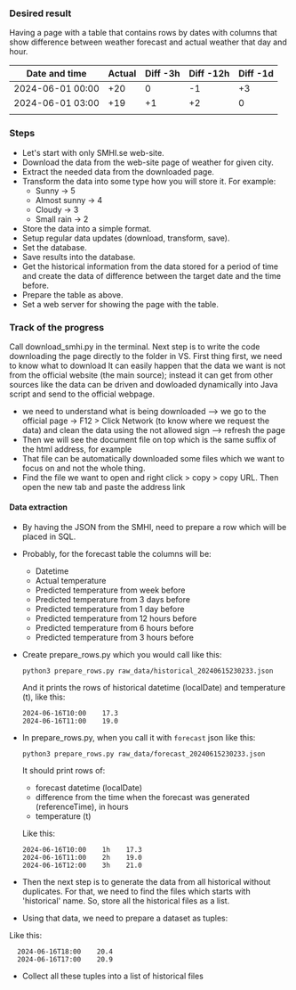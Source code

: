### Desired result

Having a page with a table that contains rows by dates with columns that show difference between weather forecast and actual weather that day and hour.

| Date and time    | Actual | Diff -3h | Diff -12h | Diff -1d |
|------------------|--------|----------|-----------|----------|
| 2024-06-01 00:00 | +20    | 0        | -1        | +3       |
| 2024-06-01 03:00 | +19    | +1       | +2        | 0        |
|                  |        |          |           |          |

### Steps

- Let's start with only SMHI.se web-site.
- Download the data from the web-site page of weather for given city.
- Extract the needed data from the downloaded page.
- Transform the data into some type how you will store it. For example:
  - Sunny -> 5
  - Almost sunny -> 4
  - Cloudy -> 3
  - Small rain -> 2
- Store the data into a simple format.
- Setup regular data updates (download, transform, save).
- Set the database.
- Save results into the database.
- Get the historical information from the data stored for a period of time and create the data of difference between the target date and the time before.
- Prepare the table as above.
- Set a web server for showing the page with the table.

### Track of the progress

Call download_smhi.py in the terminal.
Next step is to write the code downloading the page directly to the folder in VS.
First thing first, we need to know what to download 
It can easily happen that the data we want is not from the official website (the main source); instead it can get from other sources like the data can be driven and dowloaded dynamically into Java script and send to the official webpage.
- we need to understand what is being downloaded --> we go to the official page -> F12 > Click Network (to know where we request the data) and clean the data using the not allowed sign --> refresh the page
- Then we will see the document file on top which is the same suffix of the html address, for example
- That file can be automatically downloaded some files which we want to focus on and not the whole thing.
- Find the file we want to open and right click > copy > copy URL. Then open the new tab and paste the address link 

#### Data extraction

- By having the JSON from the SMHI, need to prepare a row which will be placed in SQL.
- Probably, for the forecast table the columns will be:
  - Datetime
  - Actual temperature
  - Predicted temperature from    week before
  - Predicted temperature from 3  days before
  - Predicted temperature from 1  day before
  - Predicted temperature from 12 hours before
  - Predicted temperature from 6  hours before
  - Predicted temperature from 3  hours before

- Create prepare_rows.py which you would call like this:
      
      python3 prepare_rows.py raw_data/historical_20240615230233.json
  
  And it prints the rows of historical datetime (localDate) and temperature (t), like this:

      2024-06-16T10:00    17.3
      2024-06-16T11:00    19.0

- In prepare_rows.py, when you call it with `forecast` json like this:
      
      python3 prepare_rows.py raw_data/forecast_20240615230233.json
  
  It should print rows of:
  - forecast datetime (localDate)
  - difference from the time when the forecast was generated (referenceTime), in hours
  - temperature (t)
  
  Like this:

      2024-06-16T10:00    1h    17.3
      2024-06-16T11:00    2h    19.0
      2024-06-16T12:00    3h    21.0

- Then the next step is to generate the data from all historical without duplicates. For that, we need to find the files which starts with 'historical' name. So, store all the historical files as a list.

- Using that data, we need to prepare a dataset as tuples:

Like this:

      2024-06-16T18:00    20.4
      2024-06-16T17:00    20.9

- Collect all these tuples into a list of historical files